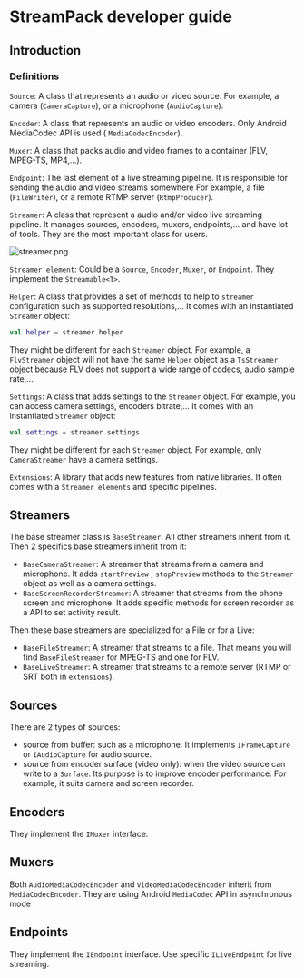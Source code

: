 # StreamPack developer guide

## Introduction

### Definitions

`Source`:
A class that represents an audio or video source. For example, a camera (`CameraCapture`), or a
microphone (`AudioCapture`).

`Encoder`:
A class that represents an audio or video encoders. Only Android MediaCodec API is used (
`MediaCodecEncoder`).

`Muxer`:
A class that packs audio and video frames to a container (FLV, MPEG-TS, MP4,...).

`Endpoint`:
The last element of a live streaming pipeline. It is responsible for sending the audio and video
streams somewhere For example, a file (`FileWriter`), or a remote RTMP server (`RtmpProducer`).

`Streamer`:
A class that represent a audio and/or video live streaming pipeline. It manages sources, encoders,
muxers, endpoints,... and have lot of tools. They are the most important class for users.

![streamer.png](https://github.com/ThibaultBee/StreamPack/tree/master/app/docs/assets/streamer.png)

`Streamer element`:
Could be a `Source`, `Encoder`, `Muxer`, or `Endpoint`. They implement the `Streamable<T>`.

`Helper`:
A class that provides a set of methods to help to `streamer` configuration such as supported
resolutions,... It comes with an instantiated `Streamer` object:

```kotlin
val helper = streamer.helper
```

They might be different for each `Streamer` object. For example, a `FlvStreamer` object will not
have the same `Helper` object as a `TsStreamer` object because FLV does not support a wide range of
codecs, audio sample rate,...

`Settings`:
A class that adds settings to the `Streamer` object. For example, you can access camera settings,
encoders bitrate,... It comes with an instantiated `Streamer` object:

```kotlin
val settings = streamer.settings
```

They might be different for each `Streamer` object. For example, only `CameraStreamer` have a camera
settings.

`Extensions`:
A library that adds new features from native libraries. It often comes with a `Streamer elements`
and specific pipelines.

## Streamers

The base streamer class is `BaseStreamer`. All other streamers inherit from it. Then 2 specifics
base streamers inherit from it:

- `BaseCameraStreamer`: A streamer that streams from a camera and microphone. It adds `startPreview`
  , `stopPreview` methods to the `Streamer` object as well as a camera settings.
- `BaseScreenRecorderStreamer`: A streamer that streams from the phone screen and microphone. It
  adds specific methods for screen recorder as a API to set activity result.

Then these base streamers are specialized for a File or for a Live:

- `BaseFileStreamer`: A streamer that streams to a file. That means you will find
  `BaseFileStreamer` for MPEG-TS and one for FLV.
- `BaseLiveStreamer`: A streamer that streams to a remote server (RTMP or SRT both in `extensions`).

## Sources

There are 2 types of sources:

- source from buffer: such as a microphone. It implements `IFrameCapture` or `IAudioCapture` for
  audio source.
- source from encoder surface (video only): when the video source can write to a `Surface`. Its
  purpose is to improve encoder performance. For example, it suits camera and screen recorder.

## Encoders

They implement the `IMuxer` interface.

## Muxers

Both `AudioMediaCodecEncoder` and `VideoMediaCodecEncoder` inherit from `MediaCodecEncoder`. They
are using Android `MediaCodec` API in asynchronous mode

## Endpoints

They implement the `IEndpoint` interface. Use specific `ILiveEndpoint` for live streaming.